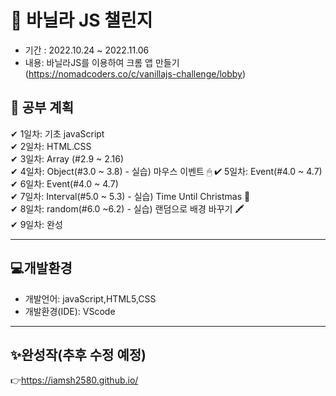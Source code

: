 # 🌼 바닐라 JS 챌린지


- 기간 : 2022.10.24 ~ 2022.11.06  
- 내용: 바닐라JS를 이용하여 크롬 앱 만들기  
(https://nomadcoders.co/c/vanillajs-challenge/lobby)


## 📑 공부 계획 

✔ 1일차: 기초 javaScript  
✔ 2일차: HTML.CSS  
✔ 3일차: Array (#2.9 ~ 2.16)  
✔ 4일차: Object(#3.0 ~ 3.8) - 실습) 마우스 이벤트 🖱
✔ 5일차: Event(#4.0 ~ 4.7)  
✔ 6일차: Event(#4.0 ~ 4.7)  
✔ 7일차: Interval(#5.0 ~ 5.3) - 실습) Time Until Christmas 🤶  
✔ 8일차: random(#6.0 ~6.2) - 실습) 랜덤으로 배경 바꾸기 🖍  
✔ 9일차: 완성  


--------------------------
## 💻개발환경
- 개발언어: javaScript,HTML5,CSS
- 개발환경(IDE): VScode

--------------------------
## ✨완성작(추후 수정 예정)

👉https://iamsh2580.github.io/
